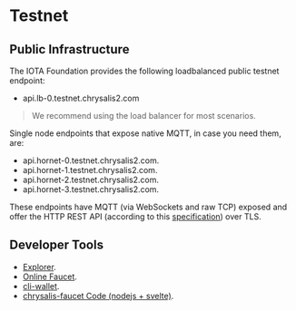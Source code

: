 # Testnet

## Public Infrastructure
The IOTA Foundation provides the following loadbalanced public testnet endpoint:

- api.lb-0.testnet.chrysalis2.com

> We recommend using the load balancer for most scenarios.

Single node endpoints that expose native MQTT, in case you need them, are:

- api.hornet-0.testnet.chrysalis2.com.
- api.hornet-1.testnet.chrysalis2.com.
- api.hornet-2.testnet.chrysalis2.com.
- api.hornet-3.testnet.chrysalis2.com.

These endpoints have MQTT (via WebSockets and raw TCP) exposed and offer the HTTP REST API
(according to this [specification](https://editor.swagger.io/?url=https://raw.githubusercontent.com/rufsam/protocol-rfcs/master/text/0026-rest-api/rest-api.yaml)) over TLS.

## Developer Tools
- [Explorer](https://explorer.iota.org/chrysalis).
- [Online Faucet](https://faucet.testnet.chrysalis2.com/).
- [cli-wallet](https://github.com/iotaledger/cli-wallet).
- [chrysalis-faucet Code (nodejs + svelte)](https://github.com/iotaledger/chrysalis-faucet).

